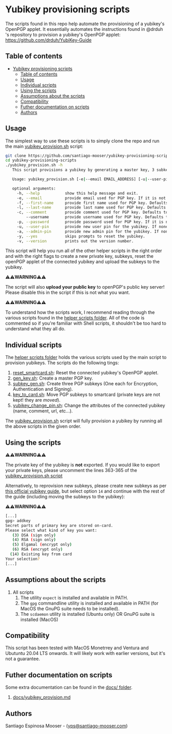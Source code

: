 
# Yubikey provisioning scripts

The scripts found in this repo help automate the provisioning of a yubikey's OpenPGP applet. It essentially automates the instructions found in @drduh 's repository to provision a yubikey's OpenPGP applet: https://github.com/drduh/YubiKey-Guide

## Table of contents

- [Yubikey provisioning scripts](#yubikey-provisioning-scripts)
  - [Table of contents](#table-of-contents)
  - [Usage](#usage)
  - [Individual scripts](#individual-scripts)
  - [Using the scripts](#using-the-scripts)
  - [Assumptions about the scripts](#assumptions-about-the-scripts)
  - [Compatibility](#compatibility)
  - [Futher documentation on scripts](#futher-documentation-on-scripts)
  - [Authors](#authors)

## Usage

The simplest way to use these scripts is to simply clone the repo and run the main [yubikey_provision.sh](./yubikey_provision.sh) script:

```bash
git clone https://github.com/santiago-mooser/yubikey-provisioning-scripts.git
cd yubikey-provisioning-scripts
./yubikey_provision.sh -h
   This script provisions a yubikey by generating a master key, 3 subkeys and moving the subkeys to the yubikey. Please read the documentation for more information.

   Usage: yubikey_provision.sh [-e|--email EMAIL_ADDRESS] [-u|--user-pin USER_PIN] [-a|--admin-pin ADMIN_PIN] [-y|--yes]

   optional arguments:
     -h, --help           show this help message and exit.
     -e, --email          provide email used for PGP key. If it is not provided, the user is prompted for an email.
     -f, --first-name     provide first name used for PGP key. Defaults to an empty string.
     -l, --last-name      provide last name used for PGP key. Defaults to an empty string.
     -c, --comment        provide comment used for PGP key. Defaults to an empty string.
         --username       provide username used for PGP key. Defaults to an empty string.
     -p, --password       provide password used for PGP key. If it is not provided, a random one is generated.
     -u, --user-pin       provide new user pin for the yubikey. If none is provided, a random one is generated.
     -a, --admin-pin      provide new admin pin for the yubikey. If none is provided, a random one is generated.
     -y, --yes            skips prompts to reset the yubikey.
     -v, --version        prints out the version number.
```

This script will help you run all of the other helper scripts in the right order and with the right flags to create a new private key, subkeys, reset the openPGP applet of the connected yubikey and upload the subkeys to the yubikey.

⚠️⚠️**WARNING**⚠️⚠️

The script will also **upload your public key** to openPGP's public key server! Please disable this in the script if this is not what you want.

⚠️⚠️**WARNING**⚠️⚠️

To understand how the scripts work, I recommend reading through the various scripts found in the [helper scripts folder](./helper_scripts/). All of the code is commented so if you're familiar with Shell scripts, it shouldn't be too hard to understand what they all do.

## Individual scripts

The [helper scripts folder](./helper_scripts/) holds the various scripts used by the main script to provision yubikeys. The scripts do the following tings:

1. [reset_smartcard.sh](./helper_scripts/reset_smartcard.sh): Reset the connected yubikey's OpenPGP applet.
2. [gen_key.sh](./helper_scripts/gen_key.sh): Create a master PGP key.
3. [subkey_gen.sh](./helper_scripts/subkey_gen.sh): Create three PGP subkeys (One each for Encryption, Authentication and Signing).
4. [key_to_card.sh](./helper_scripts/key_to_card.sh): Move PGP subkeys to smartcard (private keys are not kept! they are *moved*).
5. [yubikey_change_pin.sh](./helper_scripts/yubikey_change_attributes.sh): Change the attributes of the connected yubikey (name, comment, url, etc...).

The [yubikey_provision.sh](./yubikey_provision.sh) script will fully provision a yubikey by running all the above scripts in the given order.

## Using the scripts

⚠️⚠️**WARNING**⚠️⚠️

The private key of the yubikey is **not** exported. If you would like to export your private keys, please uncomment the lines 363-365 of the [yubikey_provision.sh script](yubikey_provision.sh#L362)

Alternatively, to reprovision new subkeys, please create new subkeys as per [this official yubikey guide](https://github.com/drduh/YubiKey-Guide#sub-keys), but select option `14` and continue with the rest of the guide (including moving the subkeys to the yubikey):

⚠️⚠️**WARNING**⚠️⚠️

```bash
[...]
gpg> addkey
Secret parts of primary key are stored on-card.
Please select what kind of key you want:
   (3) DSA (sign only)
   (4) RSA (sign only)
   (5) Elgamal (encrypt only)
   (6) RSA (encrypt only)
  (14) Existing key from card
Your selection?
[...]
```

## Assumptions about the scripts

1. All scripts
   1. The utility `expect` is installed and available in PATH.
   2. The `gpg` commandline utility is installed and available in PATH (for MacOS the GnuPG suite needs to be installed).
   3. The `scdaemon` utility is installed (Ubuntu only) OR GnuPG suite is installed (MacOS)

## Compatibility

This script has been tested with MacOS Monetrrey and Ventura and Ubutuntu 20.04 LTS onwards. It will likely work with earlier versions, but it's not a guarantee.

## Futher documentation on scripts

Some extra documentation can be found in the [docs/ folder](./docs/).

1. [docs/yubikey_provision.md](./docs/yubikey_provision.md)

## Authors

Santiago Espinosa Mooser - (yps@santiago-mooser.com)

